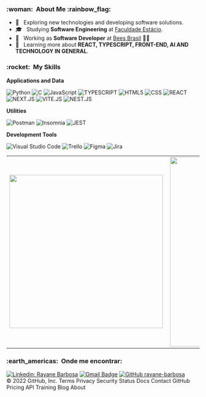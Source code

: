 



<h3> :woman: &nbsp;About Me :rainbow_flag:</h3>

- 🤔 &nbsp; Exploring new technologies and developing software solutions.
- 🎓 &nbsp; Studying **Software Engineering** at <a href="https://estacio.br/">Faculdade Estácio</a>.
- 💼 &nbsp; Working as **Software Developer** at  <a href="https://br.linkedin.com/company/beesbrasil">Bees Brasil</a> 🐝🍻
- 🌱 &nbsp; Learning more about  **REACT, TYPESCRIPT, FRONT-END, AI AND TECHNOLOGY IN GENERAL**.

<h3> :rocket: &nbsp;My Skills </h3>

**Applications and Data**
  
  ![Python](https://img.shields.io/badge/-PYTHON-333333?style=flat&logo=PYTHON)
  ![C](https://img.shields.io/badge/-C-333333?style=flat&logo=C)
  ![JavaScript](https://img.shields.io/badge/-JavaScript-333333?style=flat&logo=javascript)
  ![TYPESCRIPT](https://img.shields.io/badge/-TypeScript-333333?style=flat&logo=typescript)
  ![HTML5](https://img.shields.io/badge/-HTML5-333333?style=flat&logo=HTML5)
  ![CSS](https://img.shields.io/badge/-CSS-333333?style=flat&logo=CSS3&logoColor=1572B6)
  ![REACT](https://img.shields.io/badge/-REACT-333333?style=flat&logo=REACT)
  ![NEXT.JS](https://img.shields.io/badge/-NEXT.JS-333333?style=flat&logo=NEXT.JS)
  ![VITE.JS](https://img.shields.io/badge/-VITE.JS-333333?style=flat&logo=VITE)
  ![NEST.JS](https://img.shields.io/badge/-NEST.JS-333333?style=flat&logo=NESTJS)
  

**Utilities**

  ![Postman](https://img.shields.io/badge/-Postman-333333?style=flat&logo=postman)
  ![Insomnia](https://img.shields.io/badge/-Insomnia-333333?style=flat&logo=insomnia)
  ![JEST](https://img.shields.io/badge/-JEST.JS-333333?style=flat&logo=JEST)


**Development Tools**

  ![Visual Studio Code](https://img.shields.io/badge/-Visual%20Studio%20Code-333333?style=flat&logo=visual-studio-code&logoColor=007ACC)
  ![Trello](https://img.shields.io/badge/-Trello-333333?style=flat&logo=trello&logoColor=007ACC)
  ![Figma](https://img.shields.io/badge/-Figma-333333?style=flat&logo=figma&logoColor=007ACC)
  ![Jira](https://img.shields.io/badge/-Jira-333333?style=flat&logo=jira&logoColor=007ACC)


<center>
  <table>
    <tr>
        <td><img width="400px" align="left" src="https://github-readme-stats.vercel.app/api/top-langs/?username=rayane-barbosa&layout=compact&show_icons=true&theme=radical" /></td>
        <td><img width="495px" align="left" src="https://github-readme-stats.vercel.app/api?username=rayane-barbosa&show_icons=true&theme=radical" /></td>
    </tr>   
  </table>
</center>  





<h3> :earth_americas: &nbsp;Onde me encontrar: </h3> 

[![Linkedin: Rayane Barbosa](https://img.shields.io/badge/-Rayane-blue?style=flat-square&logo=Linkedin&logoColor=white&link=https://www.linkedin.com/in/rayane-barbosa-36abb3152/)](https://www.linkedin.com/in/rayane-barbosa-36abb3152/)
[![Gmail Badge](https://img.shields.io/badge/-rayanebarbosa.machinelearning@gmail.com-006bed?style=flat-square&logo=Gmail&logoColor=white&link=mailto:rayanebarbosa.machinelearning@gmail.com)](mailto:rayanebarbosa.machinelearning@gmail.com)
[![GitHub rayane-barbosa]( https://img.shields.io/github/followers/VanessaSwerts?label=follow&style=social)](https://github.com/rayane-barbosa)
<br/>
© 2022 GitHub, Inc.
Terms
Privacy
Security
Status
Docs
Contact GitHub
Pricing
API
Training
Blog
About



